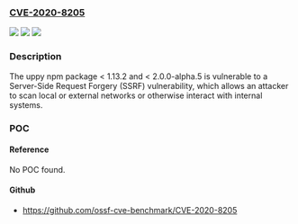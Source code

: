### [CVE-2020-8205](https://cve.mitre.org/cgi-bin/cvename.cgi?name=CVE-2020-8205)
![](https://img.shields.io/static/v1?label=Product&message=uppy&color=blue)
![](https://img.shields.io/static/v1?label=Version&message=n%2Fa&color=blue)
![](https://img.shields.io/static/v1?label=Vulnerability&message=Server-Side%20Request%20Forgery%20(SSRF)%20(CWE-918)&color=brighgreen)

### Description

The uppy npm package < 1.13.2 and < 2.0.0-alpha.5 is vulnerable to a Server-Side Request Forgery (SSRF) vulnerability, which allows an attacker to scan local or external networks or otherwise interact with internal systems.

### POC

#### Reference
No POC found.

#### Github
- https://github.com/ossf-cve-benchmark/CVE-2020-8205

